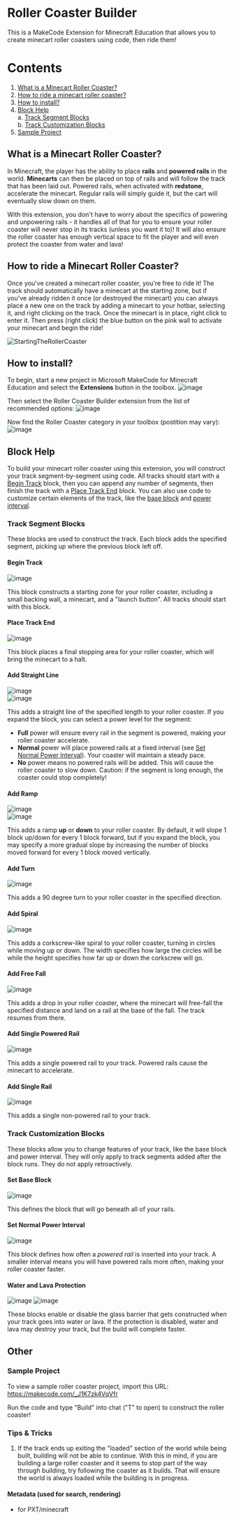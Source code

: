 # Roller Coaster Builder
This is a MakeCode Extension for Minecraft Education that allows you to create minecart roller coasters using code, then ride them!

# Contents
1. [What is a Minecart Roller Coaster?](#what-is-a-minecart-roller-coaster)
2. [How to ride a minecart roller coaster?](#how-to-ride-a-minecart-roller-coaster)
3. [How to install?](#how-to-install)
4. [Block Help](#block-help)  
   a. [Track Segment Blocks](#track-segment-blocks)  
   b. [Track Customization Blocks](#track-customization-blocks)
5. [Sample Project](#sample-project)


## What is a Minecart Roller Coaster?
In Minecraft, the player has the ability to place **rails** and **powered rails** in the world. **Minecarts** can then be placed on top of rails and will follow the track that has been laid out. Powered rails, when activated with **redstone**, accelerate the minecart. Regular rails will simply guide it, but the cart will eventually slow down on them.

With this extension, you don't have to worry about the specifics of powering and unpowering rails - it handles all of that for you to ensure your roller coaster will never stop in its tracks (unless you want it to)! It will also ensure the roller coaster has enough vertical space to fit the player and will even protect the coaster from water and lava!

## How to ride a Minecart Roller Coaster?
Once you've created a minecart roller coaster, you're free to ride it! The track should automatically have a minecart at the starting zone, but if you've already ridden it once (or destroyed the minecart) you can always place a new one on the track by adding a minecart to your hotbar, selecting it, and right clicking on the track. Once the minecart is in place, right click to enter it. Then press (right click) the blue button on the pink wall to activate your minecart and begin the ride!

![StartingTheRollerCoaster](https://github.com/microsoft/makecode-minecraft-roller-coaster/assets/69657545/b97725fe-b931-41f8-bebb-991267f04e49)

## How to install?
To begin, start a new project in Microsoft MakeCode for Minecraft Education and select the **Extensions** button in the toolbox.
![image](https://github.com/microsoft/makecode-minecraft-roller-coaster/assets/69657545/832a523e-c757-4f6f-b170-87460501ef13)

Then select the Roller Coaster Builder extension from the list of recommended options:
![image](https://github.com/microsoft/makecode-minecraft-roller-coaster/assets/69657545/20b7cb09-9bbc-410e-8de5-00484d96f14a)

Now find the Roller Coaster category in your toolbox (postition may vary):  
![image](https://github.com/microsoft/makecode-minecraft-roller-coaster/assets/69657545/7201a798-e6c8-4847-9ad3-61484b956d16)

## Block Help
To build your minecart roller coaster using this extension, you will construct your track segment-by-segment using code. All tracks should start with a [Begin Track](#begin-track) block, then you can append any number of segments, then finish the track with a [Place Track End](#place-track-end) block. You can also use code to customize certain elements of the track, like the [base block](#set-base-block) and [power interval](#set-normal-power-interval).

### Track Segment Blocks
These blocks are used to construct the track. Each block adds the specified segment, picking up where the previous block left off.

#### Begin Track
![image](https://github.com/microsoft/makecode-minecraft-roller-coaster/assets/69657545/053be3ac-3431-48d5-a4f4-2d0423d19889)

This block constructs a starting zone for your roller coaster, including a small backing wall, a minecart, and a "launch button". All tracks should start with this block.

#### Place Track End
![image](https://github.com/microsoft/makecode-minecraft-roller-coaster/assets/69657545/ee2a813e-8a54-4167-bf31-2a19075687a7)

This block places a final stopping area for your roller coaster, which will bring the minecart to a halt.

#### Add Straight Line
![image](https://github.com/microsoft/makecode-minecraft-roller-coaster/assets/69657545/cd0153bc-fc60-43a8-a67a-4f48f957536c)  
![image](https://github.com/microsoft/makecode-minecraft-roller-coaster/assets/69657545/3300ae2b-9eef-430b-8ab5-8dce62e04c3c)

This adds a straight line of the specified length to your roller coaster. If you expand the block, you can select a power level for the segment:
- **Full** power will ensure every rail in the segment is powered, making your roller coaster accelerate.
- **Normal** power will place powered rails at a fixed interval (see [Set Normal Power Interval](#set-normal-power-interval)). Your coaster will maintain a steady pace.
- **No** power means no powered rails will be added. This will cause the roller coaster to slow down. Caution: if the segment is long enough, the coaster could stop completely!

#### Add Ramp
![image](https://github.com/microsoft/makecode-minecraft-roller-coaster/assets/69657545/482bfb2d-cc03-48b7-84d7-3f11406971ff)  
![image](https://github.com/microsoft/makecode-minecraft-roller-coaster/assets/69657545/7b72d37c-2cf2-4f49-9d7d-cfd0c72b80a3)

This adds a ramp **up** or **down** to your roller coaster. By default, it will slope 1 block up/down for every 1 block forward, but if you expand the block, you may specify a more gradual slope by increasing the number of blocks moved forward for every 1 block moved vertically.

#### Add Turn
![image](https://github.com/microsoft/makecode-minecraft-roller-coaster/assets/69657545/2ec3578e-19d2-483e-b474-196ac442cc67)

This adds a 90 degree turn to your roller coaster in the specified direction.

#### Add Spiral
![image](https://github.com/microsoft/makecode-minecraft-roller-coaster/assets/69657545/b9edd431-a876-4834-b204-1bd7d5d89e70)

This adds a corkscrew-like spiral to your roller coaster, turning in circles while moving up or down. The width specifies how large the circles will be while the height specifies how far up or down the corkscrew will go.

#### Add Free Fall
![image](https://github.com/microsoft/makecode-minecraft-roller-coaster/assets/69657545/3aad048f-9b44-4502-94e5-217d84906ff1)

This adds a drop in your roller coaster, where the minecart will free-fall the specified distance and land on a rail at the base of the fall. The track resumes from there.

#### Add Single Powered Rail
![image](https://github.com/microsoft/makecode-minecraft-roller-coaster/assets/69657545/911f5db0-1aa7-4a67-8376-243edd8d2f5f)

This adds a single powered rail to your track. Powered rails cause the minecart to accelerate.

#### Add Single Rail
![image](https://github.com/microsoft/makecode-minecraft-roller-coaster/assets/69657545/67449647-f7ab-4e42-accf-e403bbfefbb8)

This adds a single non-powered rail to your track.

### Track Customization Blocks
These blocks allow you to change features of your track, like the base block and power interval. They will only apply to track segments added after the block runs. They do not apply retroactively.

#### Set Base Block
![image](https://github.com/microsoft/makecode-minecraft-roller-coaster/assets/69657545/819068eb-b003-436b-b55c-50abf9efae71)

This defines the block that will go beneath all of your rails.

#### Set Normal Power Interval
![image](https://github.com/microsoft/makecode-minecraft-roller-coaster/assets/69657545/1f38bb6b-0a5b-4411-8645-3a4eccf3a0e4)

This block defines how often a *powered rail* is inserted into your track. A smaller interval means you will have powered rails more often, making your roller coaster faster.

#### Water and Lava Protection
![image](https://github.com/microsoft/makecode-minecraft-roller-coaster/assets/69657545/465446b7-0067-4efc-86e5-2d3676fd521c)
![image](https://github.com/microsoft/makecode-minecraft-roller-coaster/assets/69657545/77babe3a-3147-4355-9a1b-d02a3144ba9d)

These blocks enable or disable the glass barrier that gets constructed when your track goes into water or lava. If the protection is disabled, water and lava may destroy your track, but the build will complete faster.

## Other

### Sample Project
To view a sample roller coaster project, import this URL: https://makecode.com/_J1K7zk4VqVfr  

Run the code and type "Build" into chat ("T" to open) to construct the roller coaster!

### Tips & Tricks
1. If the track ends up exiting the "loaded" section of the world while being built, building will not be able to continue. With this in mind, if you are building a large roller coaster and it seems to stop part of the way through building, try following the coaster as it builds. That will ensure the world is always loaded while the building is in progress.

#### Metadata (used for search, rendering)

* for PXT/minecraft
<script src="https://makecode.com/gh-pages-embed.js"></script><script>makeCodeRender("{{ site.makecode.home_url }}", "{{ site.github.owner_name }}/{{ site.github.repository_name }}");</script>
